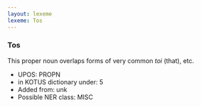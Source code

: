 ```yaml
---
layout: lexeme
lexeme: Tos
---
```


###  Tos

This proper noun overlaps forms of very common *toi* (that), etc.
* UPOS:  PROPN
* in KOTUS dictionary under:  5
* Added from:  unk
* Possible NER class:  MISC

